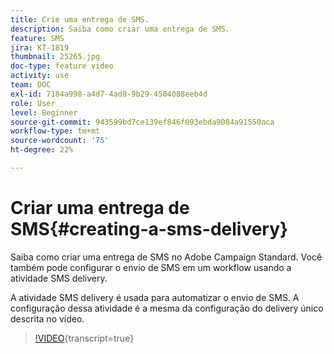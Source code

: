 ```yaml
---
title: Crie uma entrega de SMS.
description: Saiba como criar uma entrega de SMS.
feature: SMS
jira: KT-1819
thumbnail: 25265.jpg
doc-type: feature video
activity: use
team: DOC
exl-id: 7184a998-a4d7-4ad8-9b29-4504088eeb4d
role: User
level: Beginner
source-git-commit: 943599bd7ce139ef846f093ebda9084a91550aca
workflow-type: tm+mt
source-wordcount: '75'
ht-degree: 22%

---
```


# Criar uma entrega de SMS{#creating-a-sms-delivery}

Saiba como criar uma entrega de SMS no Adobe Campaign Standard. Você também pode configurar o envio de SMS em um workflow usando a atividade SMS delivery.

A atividade SMS delivery é usada para automatizar o envio de SMS. A configuração dessa atividade é a mesma da configuração do delivery único descrita no vídeo.

>[!VIDEO](https://video.tv.adobe.com/v/25265/?learn=on){transcript=true}
